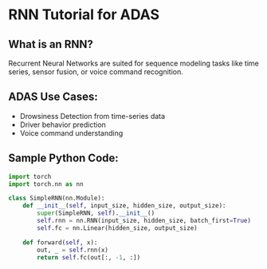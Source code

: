 # RNN Tutorial for ADAS

## What is an RNN?
Recurrent Neural Networks are suited for sequence modeling tasks like time series, sensor fusion, or voice command recognition.

## ADAS Use Cases:
- Drowsiness Detection from time-series data
- Driver behavior prediction
- Voice command understanding

## Sample Python Code:
```python
import torch
import torch.nn as nn

class SimpleRNN(nn.Module):
    def __init__(self, input_size, hidden_size, output_size):
        super(SimpleRNN, self).__init__()
        self.rnn = nn.RNN(input_size, hidden_size, batch_first=True)
        self.fc = nn.Linear(hidden_size, output_size)

    def forward(self, x):
        out, _ = self.rnn(x)
        return self.fc(out[:, -1, :])
```